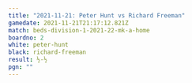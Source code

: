 ```yaml
---
title: "2021-11-21: Peter Hunt vs Richard Freeman"
gamedate: 2021-11-21T21:17:12.821Z
match: beds-division-1-2021-22-mk-a-home
boardno: 2
white: peter-hunt
black: richard-freeman
result: ½-½
pgn: ""
---
```


